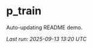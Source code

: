 # p_train

Auto-updating README demo.

<!--START_SECTION:status-->
_Last run: 2025-09-13 13:20 UTC_
<!--END_SECTION:status-->











































































































































































































































































































































































































































































































































































